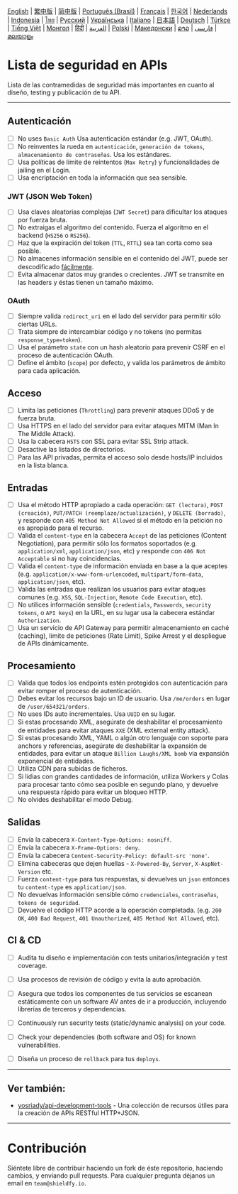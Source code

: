 [English](./README.md) | [繁中版](./README-tw.md) | [简中版](./README-zh.md) | [Português (Brasil)](./README-pt_BR.md) | [Français](./README-fr.md) | [한국어](./README-ko.md) | [Nederlands](./README-nl.md) | [Indonesia](./README-id.md) | [ไทย](./README-th.md) | [Русский](./README-ru.md) | [Українська](./README-uk.md) | [Italiano](./README-it.md) | [日本語](./README-ja.md) | [Deutsch](./README-de.md) | [Türkçe](./README-tr.md) | [Tiếng Việt](./README-vi.md) | [Монгол](./README-mn.md) | [हिंदी](./README-hi.md) | [العربية](./README-ar.md) | [Polski](./README-pl.md) | [Македонски](./README-mk.md) | [ລາວ](./README-lo.md) | [فارسی](./README-fa.md) | [മലയാളം](./README-ml.md)

# Lista de seguridad en APIs
Lista de las contramedidas de seguridad más importantes en cuanto al diseño, testing y publicación de tu API.


---

## Autenticación
- [ ] No uses `Basic Auth` Usa autenticación estándar (e.g. JWT, OAuth).
- [ ] No reinventes la rueda en `autenticación`, `generación de tokens`, `almacenamiento de contraseñas`. Usa los estándares.
- [ ] Usa políticas de límite de reintentos (`Max Retry`) y funcionalidades de jailing en el Login.
- [ ] Usa encriptación en toda la información que sea sensible.

### JWT (JSON Web Token)
- [ ] Usa claves aleatorias complejas (`JWT Secret`) para dificultar los ataques por fuerza bruta.
- [ ] No extraigas el algoritmo del contenido. Fuerza el algoritmo en el backend (`HS256` o `RS256`).
- [ ] Haz que la expiración del token (`TTL`, `RTTL`) sea tan corta como sea posible.
- [ ] No almacenes información sensible en el contenido del JWT, puede ser descodificado [fácilmente](https://jwt.io/#debugger-io).
- [ ] Evita almacenar datos muy grandes o crecientes. JWT se transmite en las headers y éstas tienen un tamaño máximo.

### OAuth
- [ ] Siempre valida `redirect_uri` en el lado del servidor para permitir sólo ciertas URLs.
- [ ] Trata siempre de intercambiar código y no tokens (no permitas `response_type=token`).
- [ ] Usa el parámetro `state` con un hash aleatorio para prevenir CSRF en el proceso de autenticación OAuth.
- [ ] Define el ámbito (`scope`) por defecto, y valida los parámetros de ámbito para cada aplicación.

## Acceso
- [ ] Limita las peticiones (`Throttling`) para prevenir ataques DDoS y de fuerza bruta.
- [ ] Usa HTTPS en el lado del servidor para evitar ataques MITM (Man In The Middle Attack).
- [ ] Usa la cabecera `HSTS` con SSL para evitar SSL Strip attack.
- [ ] Desactive las listados de directorios.
- [ ] Para las API privadas, permita el acceso solo desde hosts/IP incluidos en la lista blanca.

## Entradas
- [ ] Usa el método HTTP apropiado a cada operación: `GET (lectura)`, `POST (creación)`, `PUT/PATCH (reemplazo/actualización)`, y `DELETE (borrado)`, y responde con `405 Method Not Allowed` si el método en la petición no es apropiado para el recurso.
- [ ] Valida el `content-type` en la cabecera `Accept` de las peticiones (Content Negotiation), para permitir sólo los formatos soportados (e.g. `application/xml`, `application/json`, etc) y responde con `406 Not Acceptable` si no hay coincidencias.
- [ ] Valida el `content-type` de información enviada en base a la que aceptes (e.g. `application/x-www-form-urlencoded`, `multipart/form-data`, `application/json`, etc).
- [ ] Valida las entradas que realizan los usuarios para evitar ataques comunes (e.g. `XSS`, `SQL-Injection`, `Remote Code Execution`, etc).
- [ ] No utilices información sensible (`credentials`, `Passwords`, `security tokens`, o `API keys`) en la URL, en su lugar usa la cabecera estándar `Authorization`.
- [ ] Usa un servicio de API Gateway para permitir almacenamiento en caché (caching), límite de peticiones (Rate Limit), Spike Arrest y el despliegue de APIs dinámicamente.

## Procesamiento
- [ ] Valida que todos los endpoints estén protegidos con autenticación para evitar romper el proceso de autenticación.
- [ ] Debes evitar los recursos bajo un ID de usuario. Usa `/me/orders` en lugar de `/user/654321/orders`.
- [ ] No uses IDs auto incrementales. Usa `UUID` en su lugar.
- [ ] Si estas procesando XML, asegúrate de deshabilitar el procesamiento de entidades para evitar ataques `XXE` (XML external entity attack).
- [ ] Si estas procesando XML, YAML o algún otro lenguaje con soporte para anchors y referencias, asegúrate de deshabilitar la expansión de entidades, para evitar un ataque `Billion Laughs/XML bomb` via expansión exponencial de entidades.
- [ ] Utiliza CDN para subidas de ficheros.
- [ ] Si lidias con grandes cantidades de información, utiliza Workers y Colas para procesar tanto cómo sea posible en segundo plano, y devuelve una respuesta rápido para evitar un bloqueo HTTP.
- [ ] No olvides deshabilitar el modo Debug.

## Salidas
- [ ] Envía la cabecera `X-Content-Type-Options: nosniff`.
- [ ] Envía la cabecera `X-Frame-Options: deny`.
- [ ] Envía la cabecera `Content-Security-Policy: default-src 'none'`.
- [ ] Elimina cabeceras que dejen huellas - `X-Powered-By`, `Server`, `X-AspNet-Version` etc.
- [ ] Fuerza `content-type` para tus respuestas, si devuelves un `json` entonces tu `content-type` es `application/json`.
- [ ] No devuelvas información sensible cómo `credenciales`, `contraseñas`, `tokens de seguridad`.
- [ ] Devuelve el código HTTP acorde a la operación completada. (e.g. `200 OK`, `400 Bad Request`, `401 Unauthorized`, `405 Method Not Allowed`, etc).

## CI & CD
- [ ] Audita tu diseño e implementación con tests unitarios/integración y test coverage.
- [ ] Usa procesos de revisión de código y evita la auto aprobación.
- [ ] Asegura que todos los componentes de tus servicios se escanean estáticamente con un software AV antes de ir a producción, incluyendo librerías de terceros y dependencias.
- [ ] Continuously run security tests (static/dynamic analysis) on your code.
- [ ] Check your dependencies (both software and OS) for known vulnerabilities.
- [ ] Diseña un proceso de `rollback` para tus `deploys`.


---

## Ver también:
- [yosriady/api-development-tools](https://github.com/yosriady/api-development-tools) - Una colección de recursos útiles para la creación de APIs RESTful HTTP+JSON.


---

# Contribución
Siéntete libre de contribuir haciendo un fork de éste repositorio, haciendo cambios, y enviando pull requests. Para cualquier pregunta déjanos un email en `team@shieldfy.io`.
